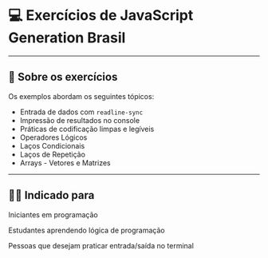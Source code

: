 # 💻 Exercícios de JavaScript Generation Brasil

---

## 📘 Sobre os exercícios

Os exemplos abordam os seguintes tópicos:

- Entrada de dados com `readline-sync`
- Impressão de resultados no console
- Práticas de codificação limpas e legíveis
- Operadores Lógicos
- Laços Condicionais
- Laços de Repetição
- Arrays - Vetores e Matrizes

---

## 👩‍💻 Indicado para
Iniciantes em programação

Estudantes aprendendo lógica de programação

Pessoas que desejam praticar entrada/saída no terminal


